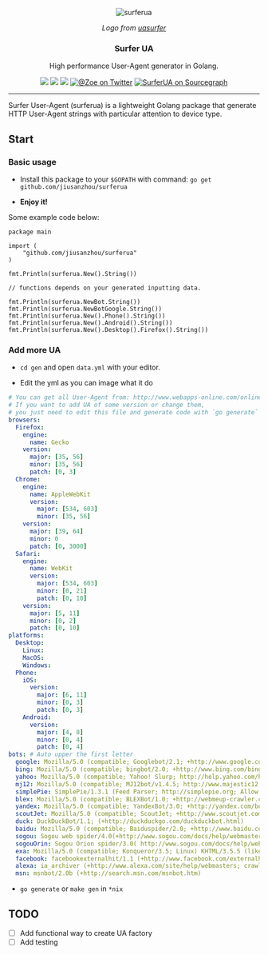 <p align="center">
    <img src="https://cloud.githubusercontent.com/assets/597902/16172506/9debc136-357a-11e6-90fb-c7c46f50dff0.png" alt="surferua">
</p>
<p align="center">
    <i>Logo from <a href="https://github.com/avct/uasurfer">uasurfer</a></i>
</p>
<h3 align="center">Surfer UA</h3>
<p align="center">High performance User-Agent generator in Golang.</p>
<p align="center">
    <a href="https://travis-ci.org/jiusanzhou/surferua"><img src="https://img.shields.io/travis/jiusanzhou/surferua.svg?label=build"></a>
	<a href="https://godoc.org/github.com/jiusanzhou/surferua"><img src="https://img.shields.io/badge/godoc-reference-blue.svg"></a>
	<a href="https://goreportcard.com/report/jiusanzhou/surferua"><img src="https://goreportcard.com/badge/github.com/jiusanzhou/surferua"></a>
	<a href="https://twitter.com/jiusanzhou" title="@Zoe on Twitter"><img src="https://img.shields.io/badge/twitter-@jiusanzhou-55acee.svg" alt="@Zoe on Twitter"></a>
	<a href="https://sourcegraph.com/github.com/jiusanzhou/surferua?badge" title="SuerferUA on Sourcegraph"><img src="https://sourcegraph.com/github.com/jiusanzhou/surferua/-/badge.svg" alt="SurferUA on Sourcegraph"></a>
</p>

---

Surfer User-Agent (surferua) is a lightweight Golang package that generate HTTP User-Agent strings with particular attention to device type.


## Start


### Basic usage

- Install this package to your `$GOPATH` with command: `go get github.com/jiusanzhou/surferua`

- **Enjoy it!**


Some example code below:

```golang
package main

import (
    "github.com/jiusanzhou/surferua"
)

fmt.Println(surferua.New().String())

// functions depends on your generated inputting data.

fmt.Println(surferua.NewBot.String())
fmt.Println(surferua.NewBotGoogle.String())
fmt.Println(surferua.New().Phone().String())
fmt.Println(surferua.New().Android().String())
fmt.Println(surferua.New().Desktop().Firefox().String())
```

### Add more UA

- `cd gen` and open `data.yml` with your editor.

- Edit the yml as you can image what it do
```yaml
# You can get all User-Agent from: http://www.webapps-online.com/online-tools/user-agent-strings
# If you want to add UA of some version or change them,
# you just need to edit this file and generate code with `go generate` again.
browsers:
  Firefox:
    engine:
      name: Gecko
    version:
      major: [35, 56]
      minor: [35, 56]
      patch: [0, 3]
  Chrome:
    engine:
      name: AppleWebKit
      version:
        major: [534, 603]
        minor: [35, 56]
    version:
      major: [39, 64]
      minor: 0
      patch: [0, 3000]
  Safari:
    engine:
      name: WebKit
      version:
        major: [534, 603]
        minor: [0, 21]
        patch: [0, 10]
    version:
      major: [5, 11]
      minor: [0, 2]
      patch: [0, 10]
platforms:
  Desktop:
    Linux:
    MacOS:
    Windows:
  Phone:
    iOS:
      version:
        major: [6, 11]
        minor: [0, 3]
        patch: [0, 3]
    Android:
      version:
        major: [4, 8]
        minor: [0, 4]
        patch: [0, 4]
bots: # Auto upper the first letter
  google: Mozilla/5.0 (compatible; Googlebot/2.1; +http://www.google.com/bot.html)
  bing: Mozilla/5.0 (compatible; bingbot/2.0; +http://www.bing.com/bingbot.htm)
  yahoo: Mozilla/5.0 (compatible; Yahoo! Slurp; http://help.yahoo.com/help/us/ysearch/slurp)
  mj12: Mozilla/5.0 (compatible; MJ12bot/v1.4.5; http://www.majestic12.co.uk/bot.php)
  simplePie: SimplePie/1.3.1 (Feed Parser; http://simplepie.org; Allow like Gecko)
  blex: Mozilla/5.0 (compatible; BLEXBot/1.0; +http://webmeup-crawler.com/)
  yandex: Mozilla/5.0 (compatible; YandexBot/3.0; +http://yandex.com/bots)
  scoutJet: Mozilla/5.0 (compatible; ScoutJet; +http://www.scoutjet.com/)
  duck: DuckDuckBot/1.1; (+http://duckduckgo.com/duckduckbot.html)
  baidu: Mozilla/5.0 (compatible; Baiduspider/2.0; +http://www.baidu.com/search/spider.html)
  sogou: Sogou web spider/4.0(+http://www.sogou.com/docs/help/webmasters.htm#07)
  sogouOrin: Sogou Orion spider/3.0( http://www.sogou.com/docs/help/webmasters.htm#07)
  exa: Mozilla/5.0 (compatible; Konqueror/3.5; Linux) KHTML/3.5.5 (like Gecko) (Exabot-Thumbnails)
  facebook: facebookexternalhit/1.1 (+http://www.facebook.com/externalhit_uatext.php)
  alexa: ia_archiver (+http://www.alexa.com/site/help/webmasters; crawler@alexa.com)
  msn: msnbot/2.0b (+http://search.msn.com/msnbot.htm)
```

- `go generate` or `make gen` in `*nix`

## TODO

- [ ] Add functional way to create UA factory
- [ ] Add testing

